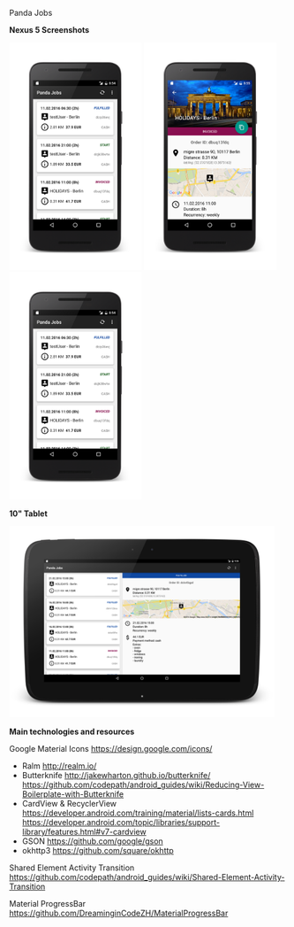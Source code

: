 Panda Jobs


__Nexus 5 Screenshots__

<img src="release/Screenshot_20160614-085449_framed.png" width="240">
<img src="release/Screenshot_20160614-085526_framed.png" width="240">
<img src="release/Screenshot_20160614-085449_framed.png" width="240">

__10" Tablet__

<img src="release/Screenshot_20160614-093636_framed.png" width="480">

__Main technologies and resources__

Google Material Icons
https://design.google.com/icons/

* Ralm
   http://realm.io/
* Butterknife
   http://jakewharton.github.io/butterknife/
   https://github.com/codepath/android_guides/wiki/Reducing-View-Boilerplate-with-Butterknife
* CardView & RecyclerView
   https://developer.android.com/training/material/lists-cards.html
   https://developer.android.com/topic/libraries/support-library/features.html#v7-cardview
* GSON
   https://github.com/google/gson
* okhttp3
   https://github.com/square/okhttp

Shared Element Activity Transition
https://github.com/codepath/android_guides/wiki/Shared-Element-Activity-Transition

Material ProgressBar
https://github.com/DreaminginCodeZH/MaterialProgressBar
